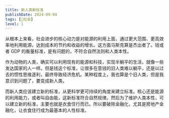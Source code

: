 ```yaml
---
title: 新人类新标准
publishDate: 2024-09-04
tags: [👫社会]
level: 1
---
```


从根本上来看，社会进步的核心动力是对能源的利用上面，通过更大范围、更高效率地利用能源，达到成本的节约和收益的增长。这方面马斯克算是杰出者了。钱或者 GDP 的衡量标准，是有问题的，不符合自然法则和人类本性。

作为动物的人类，确实可以利用现有的能源和科技，实现半躺平的生活，就像一些发达国家的人一样。但是钱这个标准，让很多在意钱的旧人类难以躺平，还是以过去的惯性思维逐利，最终导致经济危机。某种程度上，我也算是个旧人类，但是我意识到问题了，要变成新人类。

而新人类应该建立新的标准，从更科学更可持续的角度来建立标准。核心还是能源的利用能力，或者叫自由能，这新标准符合自然规律。然后为了维护人类本性，可以建立新的标准，主要也就是衣食住行而已。所以要破除金融化，尤其是房地产金融化，让衣食住行成为最基本的人性标准。

